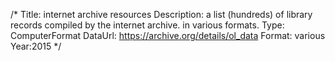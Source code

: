 /*
Title: internet archive resources
Description:  a list (hundreds) of library records compiled by the internet archive.  in various formats.
Type: ComputerFormat
DataUrl: https://archive.org/details/ol_data
Format: various
Year:2015
*/